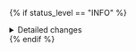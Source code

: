{% if status_level == "INFO" %}<details><summary>Detailed changes</summary>

{% endif %}| Bundle name | Size | Change |
| ----------- | ---- | ------ |{% for bundle_row in bundle_rows %}
| {{bundle_row.bundle_name}}{% if bundle_row.is_cached %}*{% endif %} | {{bundle_row.bundle_size}} | {{bundle_row.change_size_readable}} ({{bundle_row.percentage_change_readable}}) {{bundle_row.change_icon}}{% if bundle_row.is_change_outside_threshold and status_level == "WARNING" %}:warning:{% elif bundle_row.is_change_outside_threshold and status_level == "ERROR"%}:x:{% endif %}{{bundle_row.}} |{% endfor %}{% if status_level == "INFO" %}

</details>{% endif %}